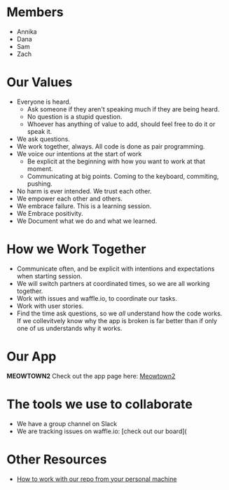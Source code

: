 <!--Title: Meowtown2 Project Journal -->
<!--Subtitle: The works of our week one group project -->

# Members
- Annika
- Dana
- Sam
- Zach

# Our Values
- Everyone is heard.  
  - Ask someone if they aren't speaking much if they are being heard.
  - No question is a stupid question.
  - Whoever has anything of value to add, should feel free to do it or speak it.
- We ask questions. 
- We work together, always.  All code is done as pair programming.
- We voice our intentions at the start of work
  - Be explicit at the beginning with how you want to work at that  moment. 
  - Communicating at big points.  Coming to the keyboard, commiting, pushing.
- No harm is ever intended. We trust each other.
- We empower each other and others.
- We embrace failure.  This is a learning session. 
- We Embrace positivity.
- We Document what we do and what we learned.

# How we Work Together
- Communicate often, and be explicit with intentions and expectations when starting session.
- We will switch partners at coordinated times, so we are all working together.
- Work with issues and waffle.io, to coordinate our tasks. 
- Work with user stories.
- Find the time ask questions, so we _all_ understand how the code works.  If we collevitvely know why the app is broken is far better than if  only one of us understands why it works.

# Our App
**MEOWTOWN2**
Check out the app page here: [Meowtown2](meowtown2)

# The tools we use to collaborate
- We have a group channel on Slack
- We are tracking issues on waffle.io: [check out our board](


# Other Resources
* [How to work with our repo from your personal machine](collaborate-from-a-personal-machine)



